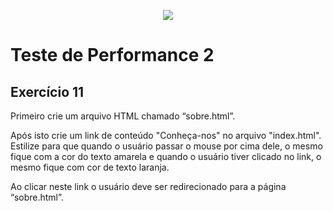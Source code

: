 <p align="center">
    <img src="https://www.infnet.edu.br/infnet/wp-content/themes/infnet.homepage//assets/img/LogoInfnetRodape.png"/>
</p>

# Teste de Performance 2

## Exercício 11

Primeiro crie um arquivo HTML chamado “sobre.html”.

Após isto crie um link de conteúdo "Conheça-nos" no arquivo "index.html". Estilize para que quando o usuário passar o mouse por cima dele, o mesmo fique com a cor do texto amarela e quando o usuário tiver clicado no link, o mesmo fique com cor de texto laranja.

Ao clicar neste link o usuário deve ser redirecionado para a página “sobre.html”.